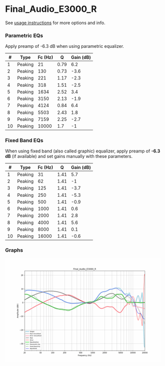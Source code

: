 # Final_Audio_E3000_R
See [usage instructions](https://github.com/jaakkopasanen/AutoEq#usage) for more options and info.

### Parametric EQs
Apply preamp of -6.3 dB when using parametric equalizer.

|   # | Type    |   Fc (Hz) |    Q |   Gain (dB) |
|-----|---------|-----------|------|-------------|
|   1 | Peaking |        21 | 0.79 |         6.2 |
|   2 | Peaking |       130 | 0.73 |        -3.6 |
|   3 | Peaking |       221 | 1.17 |        -2.3 |
|   4 | Peaking |       318 | 1.51 |        -2.5 |
|   5 | Peaking |      1634 | 2.52 |         3.4 |
|   6 | Peaking |      3150 | 2.13 |        -1.9 |
|   7 | Peaking |      4124 | 0.84 |         6.4 |
|   8 | Peaking |      5503 | 2.43 |         1.8 |
|   9 | Peaking |      7159 | 2.25 |        -2.7 |
|  10 | Peaking |     10000 | 1.7  |        -1   |

### Fixed Band EQs
When using fixed band (also called graphic) equalizer, apply preamp of **-6.3 dB** (if available) and set gains manually with these parameters.

|   # | Type    |   Fc (Hz) |    Q |   Gain (dB) |
|-----|---------|-----------|------|-------------|
|   1 | Peaking |        31 | 1.41 |         5.7 |
|   2 | Peaking |        62 | 1.41 |        -1   |
|   3 | Peaking |       125 | 1.41 |        -3.7 |
|   4 | Peaking |       250 | 1.41 |        -5.3 |
|   5 | Peaking |       500 | 1.41 |        -0.9 |
|   6 | Peaking |      1000 | 1.41 |         0.6 |
|   7 | Peaking |      2000 | 1.41 |         2.8 |
|   8 | Peaking |      4000 | 1.41 |         5.6 |
|   9 | Peaking |      8000 | 1.41 |         0.1 |
|  10 | Peaking |     16000 | 1.41 |        -0.6 |

### Graphs
![](./Final_Audio_E3000_R.png)
